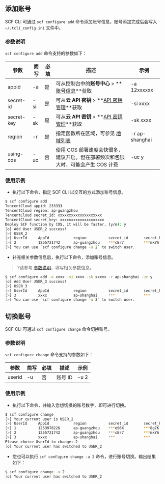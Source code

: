 

## 添加账号
SCF CLI 可通过 `scf configure add`  命令添加账号信息，账号添加完成后会写入 `~/.tcli_config.ini` 文件中。


[](id:para)
### 参数说明
 `scf configure add` 命令支持的参数如下：

| 参数       | 简写 | 必填 | 描述                                                         | 示例            |
| ---------- | ---- | ---- | ------------------------------------------------------------ | --------------- |
| appid      | -a   | 是   | 可从控制台中的**账号中心** >  **[账号信息](https://console.cloud.tencent.com/developer)**获取 | -a 12xxxxxx     |
| secret-id  | -si  | 是   | 可从**云 API 密钥** >  **[API 密钥管理](https://console.cloud.tencent.com/cam/capi)**获取 | -si xxxx        |
| secret-key | -sk  | 是   | 可从**云 API 密钥** >  **[API 密钥管理](https://console.cloud.tencent.com/cam/capi)**获取 | -sk xxxx        |
| region     | -r   | 是   | 指定函数所在区域，可参见 [地域列表](https://cloud.tencent.com/document/product/583/17238#.E5.9C.B0.E5.9F.9F.E5.88.97.E8.A1.A8)                                             | -r ap-shanghai |
| using-cos  | -uc  | 否   | 使用 COS 部署速度会快很多，建议开启。但在部署频次和包很大时，可能会产生 COS 计费 | -uc y               |

### 使用示例
- 执行以下命令，指定 SCF CLI 以交互的方式添加账号信息。
```bash
$ scf configure add 
TencentCloud appid: 233333
TencentCloud region: ap-guangzhou
TencentCloud secret_id: xxxxxxxxxxxxxxxxxxxx
TencentCloud secret_key: xxxxxxxxxxxxxxxxxxxx
Deploy SCF function by COS, it will be faster. (y/n): y
[o] Add User USER_2 success!
[>] USER_2
[>] UserId     AppId           region          secret_id       secret_key      using_cos 
[>] 2          1255721742      ap-guangzhou    ***cEr7         ***mkYA         False     
[>] You can use `scf configure change -u 2` to switch user.
```
- 补充相关参数信息后，执行以下命令，添加账号信息。
>?请参考 [参数说明](#para)，填写相关参数信息。
>
```bash
$ scf configure add -a xxxx -si xxxx -sk xxxxx -r ap-shanghai -uc y 
[o] Add User USER_3 success!
[>] USER_3
[>] UserId     AppId           region          secret_id       secret_key      using_cos 
[>] 3          xxxx            ap-shanghai     ***             ***             True      
[>] You can use `scf configure change -u 3` to switch user.
```



## 切换账号
SCF CLI 可通过 `scf configure change` 命令切换账号。

### 参数说明
`scf configure change` 命令支持的参数如下：
 
| 参数   | 简写 | 必填 | 描述   | 示例 |
| ------ | ---- | ---- | ------ | ---- |
| userid | -u   | 否   | 账号 ID | -u 2    |



### 使用示例
- 执行以下命令，并输入您想切换的账号数字，即可进行切换。
```bash
$ scf configure change
[>] Your current user is USER_2
[>] UserId     AppId           region          secret_id       secret_key      using_cos 
[>] 1          1253970226      ap-guangzhou    ***eS6X         ***8g7K         True      
[>] 2          1255721742      ap-guangzhou    ***cEr7         ***mkYA         False     
[>] 3          xxxx            ap-shanghai     ***             ***             True      
Please choice UserId to change: 2
[o] Your current user has switched to USER_2
```
- 您也可以执行 `scf configure change -u 2` 命令，进行账号切换。输出结果如下：
```bash
$ scf configure change -u 2
[o] Your current user has switched to USER_2
```



